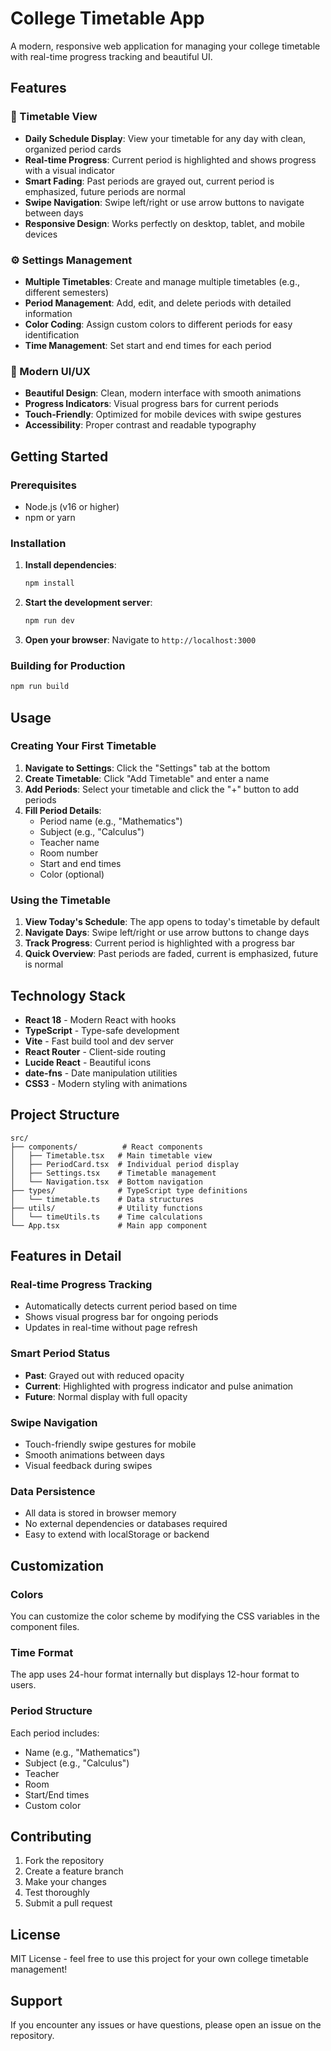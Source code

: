 # College Timetable App

A modern, responsive web application for managing your college timetable with real-time progress tracking and beautiful UI.

## Features

### 📅 Timetable View
- **Daily Schedule Display**: View your timetable for any day with clean, organized period cards
- **Real-time Progress**: Current period is highlighted and shows progress with a visual indicator
- **Smart Fading**: Past periods are grayed out, current period is emphasized, future periods are normal
- **Swipe Navigation**: Swipe left/right or use arrow buttons to navigate between days
- **Responsive Design**: Works perfectly on desktop, tablet, and mobile devices

### ⚙️ Settings Management
- **Multiple Timetables**: Create and manage multiple timetables (e.g., different semesters)
- **Period Management**: Add, edit, and delete periods with detailed information
- **Color Coding**: Assign custom colors to different periods for easy identification
- **Time Management**: Set start and end times for each period

### 🎨 Modern UI/UX
- **Beautiful Design**: Clean, modern interface with smooth animations
- **Progress Indicators**: Visual progress bars for current periods
- **Touch-Friendly**: Optimized for mobile devices with swipe gestures
- **Accessibility**: Proper contrast and readable typography

## Getting Started

### Prerequisites
- Node.js (v16 or higher)
- npm or yarn

### Installation

1. **Install dependencies**:
   ```bash
   npm install
   ```

2. **Start the development server**:
   ```bash
   npm run dev
   ```

3. **Open your browser**:
   Navigate to `http://localhost:3000`

### Building for Production

```bash
npm run build
```

## Usage

### Creating Your First Timetable

1. **Navigate to Settings**: Click the "Settings" tab at the bottom
2. **Create Timetable**: Click "Add Timetable" and enter a name
3. **Add Periods**: Select your timetable and click the "+" button to add periods
4. **Fill Period Details**:
   - Period name (e.g., "Mathematics")
   - Subject (e.g., "Calculus")
   - Teacher name
   - Room number
   - Start and end times
   - Color (optional)

### Using the Timetable

1. **View Today's Schedule**: The app opens to today's timetable by default
2. **Navigate Days**: Swipe left/right or use arrow buttons to change days
3. **Track Progress**: Current period is highlighted with a progress bar
4. **Quick Overview**: Past periods are faded, current is emphasized, future is normal

## Technology Stack

- **React 18** - Modern React with hooks
- **TypeScript** - Type-safe development
- **Vite** - Fast build tool and dev server
- **React Router** - Client-side routing
- **Lucide React** - Beautiful icons
- **date-fns** - Date manipulation utilities
- **CSS3** - Modern styling with animations

## Project Structure

```
src/
├── components/          # React components
│   ├── Timetable.tsx   # Main timetable view
│   ├── PeriodCard.tsx  # Individual period display
│   ├── Settings.tsx    # Timetable management
│   └── Navigation.tsx  # Bottom navigation
├── types/              # TypeScript type definitions
│   └── timetable.ts    # Data structures
├── utils/              # Utility functions
│   └── timeUtils.ts    # Time calculations
└── App.tsx             # Main app component
```

## Features in Detail

### Real-time Progress Tracking
- Automatically detects current period based on time
- Shows visual progress bar for ongoing periods
- Updates in real-time without page refresh

### Smart Period Status
- **Past**: Grayed out with reduced opacity
- **Current**: Highlighted with progress indicator and pulse animation
- **Future**: Normal display with full opacity

### Swipe Navigation
- Touch-friendly swipe gestures for mobile
- Smooth animations between days
- Visual feedback during swipes

### Data Persistence
- All data is stored in browser memory
- No external dependencies or databases required
- Easy to extend with localStorage or backend

## Customization

### Colors
You can customize the color scheme by modifying the CSS variables in the component files.

### Time Format
The app uses 24-hour format internally but displays 12-hour format to users.

### Period Structure
Each period includes:
- Name (e.g., "Mathematics")
- Subject (e.g., "Calculus")
- Teacher
- Room
- Start/End times
- Custom color

## Contributing

1. Fork the repository
2. Create a feature branch
3. Make your changes
4. Test thoroughly
5. Submit a pull request

## License

MIT License - feel free to use this project for your own college timetable management!

## Support

If you encounter any issues or have questions, please open an issue on the repository. 